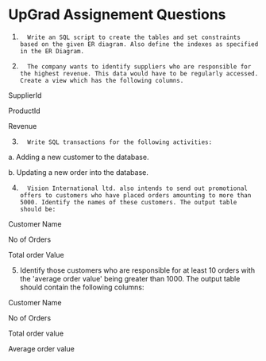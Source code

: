 # UpGrad Assignement Questions


1.       Write an SQL script to create the tables and set constraints based on the given ER diagram. Also define the indexes as specified in the ER Diagram.

 

2.       The company wants to identify suppliers who are responsible for the highest revenue. This data would have to be regularly accessed. Create a view which has the following columns.

SupplierId

ProductId

Revenue

 

3.       Write SQL transactions for the following activities:

a.       Adding a new customer to the database.

b.       Updating a new order into the database.

 

4.       Vision International ltd. also intends to send out promotional offers to customers who have placed orders amounting to more than 5000. Identify the names of these customers. The output table should be:

Customer Name

 No of Orders

Total order Value

 

5. Identify those customers who are responsible for at least 10 orders with the 'average order value' being greater than 1000. The output table should contain the following columns:

Customer Name

 No of Orders

Total order value

Average order value

